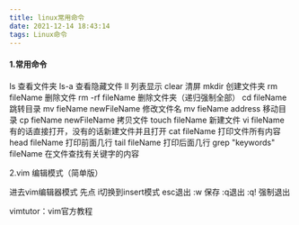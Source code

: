 ```yaml
---
title: linux常用命令
date: 2021-12-14 18:43:14
tags: Linux命令
---
```


#### 1.常用命令

<!-- more -->



ls      查看文件夹
ls-a   查看隐藏文件
ll  列表显示
clear  清屏
mkdir 创建文件夹
rm fileName 删除文件
rm -rf fileName 删除文件夹（递归强制全部）
cd fileName 跳转目录
mv fieName newFileName 修改文件名
mv fieName address  移动目录
cp fieName newFileName  拷贝文件
touch fileName  新建文件
vi fileName  有的话直接打开，没有的话新建文件并且打开
cat fileName   打印文件所有内容
head fileName  打印前面几行
tail fileName  打印后面几行
grep "keywords" fileName 在文件查找有关键字的内容

2.vim 编辑模式（简单版）

进去vim编辑器模式 先点 i切换到insert模式 esc退出 :w 保存 :q退出 :q! 强制退出

vimtutor：vim官方教程



